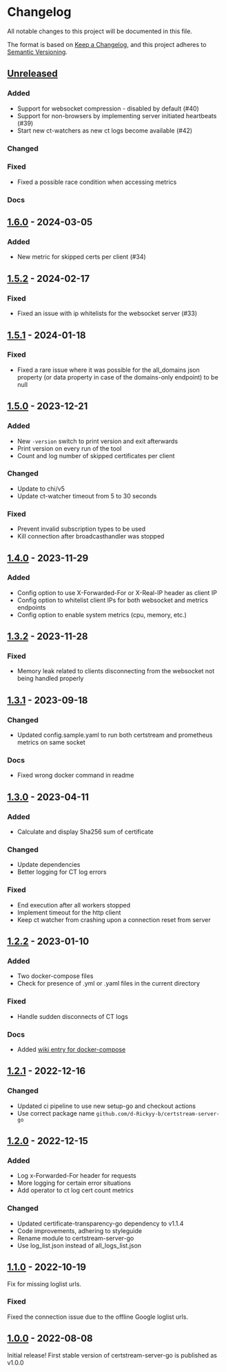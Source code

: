 # Changelog

All notable changes to this project will be documented in this file.

The format is based on [Keep a Changelog](https://keepachangelog.com/en/1.0.0/),
and this project adheres to [Semantic Versioning](https://semver.org/spec/v2.0.0.html).

## [Unreleased]
### Added
- Support for websocket compression - disabled by default (#40)
- Support for non-browsers by implementing server initiated heartbeats (#39)
- Start new ct-watchers as new ct logs become available (#42)
### Changed
### Fixed
- Fixed a possible race condition when accessing metrics
### Docs

## [1.6.0] - 2024-03-05
### Added
- New metric for skipped certs per client (#34)

## [1.5.2] - 2024-02-17
### Fixed
- Fixed an issue with ip whitelists for the websocket server (#33)

## [1.5.1] - 2024-01-18
### Fixed
- Fixed a rare issue where it was possible for the all_domains json property (or data property in case of the domains-only endpoint) to be null 

## [1.5.0] - 2023-12-21
### Added
- New `-version` switch to print version and exit afterwards
- Print version on every run of the tool
- Count and log number of skipped certificates per client

### Changed
- Update to chi/v5
- Update ct-watcher timeout from 5 to 30 seconds

### Fixed
- Prevent invalid subscription types to be used
- Kill connection after broadcasthandler was stopped

## [1.4.0] - 2023-11-29
### Added
- Config option to use X-Forwarded-For or X-Real-IP header as client IP
- Config option to whitelist client IPs for both websocket and metrics endpoints
- Config option to enable system metrics (cpu, memory, etc.)

## [1.3.2] - 2023-11-28
### Fixed
- Memory leak related to clients disconnecting from the websocket not being handled properly

## [1.3.1] - 2023-09-18
### Changed
- Updated config.sample.yaml to run both certstream and prometheus metrics on same socket

### Docs
- Fixed wrong docker command in readme

## [1.3.0] - 2023-04-11
### Added
- Calculate and display Sha256 sum of certificate

### Changed
- Update dependencies
- Better logging for CT log errors

### Fixed
- End execution after all workers stopped
- Implement timeout for the http client
- Keep ct watcher from crashing upon a connection reset from server

## [1.2.2] - 2023-01-10
### Added
- Two docker-compose files
- Check for presence of .yml or .yaml files in the current directory

### Fixed
- Handle sudden disconnects of CT logs

### Docs
- Added [wiki entry for docker-compose](https://github.com/d-Rickyy-b/certstream-server-go/wiki/Collecting-and-Visualizing-Metrics) 

## [1.2.1] - 2022-12-16
### Changed
- Updated ci pipeline to use new setup-go and checkout actions
- Use correct package name `github.com/d-Rickyy-b/certstream-server-go`

## [1.2.0] - 2022-12-15
### Added
- Log x-Forwarded-For header for requests
- More logging for certain error situations
- Add operator to ct log cert count metrics

### Changed
- Updated certificate-transparency-go dependency to v1.1.4
- Code improvements, adhering to styleguide
- Rename module to certstream-server-go
- Use log_list.json instead of all_logs_list.json

## [1.1.0] - 2022-10-19
Fix for missing loglist urls.

### Fixed
Fixed the connection issue due to the offline Google loglist urls.

## [1.0.0] - 2022-08-08
Initial release! First stable version of certstream-server-go is published as v1.0.0

[unreleased]: https://github.com/d-Rickyy-b/certstream-server-go/compare/v1.6.0...HEAD
[1.6.0]: https://github.com/d-Rickyy-b/certstream-server-go/compare/v1.5.2...v1.6.0
[1.5.2]: https://github.com/d-Rickyy-b/certstream-server-go/compare/v1.5.1...v1.5.2
[1.5.1]: https://github.com/d-Rickyy-b/certstream-server-go/compare/v1.5.0...v1.5.1
[1.5.0]: https://github.com/d-Rickyy-b/certstream-server-go/compare/v1.4.0...v1.5.0
[1.4.0]: https://github.com/d-Rickyy-b/certstream-server-go/compare/v1.3.2...v1.4.0
[1.3.2]: https://github.com/d-Rickyy-b/certstream-server-go/compare/v1.3.1...v1.3.2
[1.3.1]: https://github.com/d-Rickyy-b/certstream-server-go/compare/v1.3.0...v1.3.1
[1.3.0]: https://github.com/d-Rickyy-b/certstream-server-go/compare/v1.2.2...v1.3.0
[1.2.2]: https://github.com/d-Rickyy-b/certstream-server-go/compare/v1.2.1...v1.2.2
[1.2.1]: https://github.com/d-Rickyy-b/certstream-server-go/compare/v1.2.0...v1.2.1
[1.2.0]: https://github.com/d-Rickyy-b/certstream-server-go/compare/v1.1.0...v1.2.0
[1.1.0]: https://github.com/d-Rickyy-b/certstream-server-go/compare/v1.0.0...v1.1.0
[1.0.0]: https://github.com/d-Rickyy-b/certstream-server-go/tree/v1.0.0
